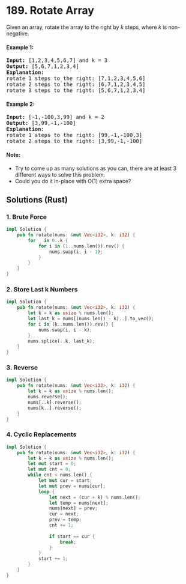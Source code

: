 # 189. Rotate Array
Given an array, rotate the array to the right by *k* steps, where *k* is non-negative.

#### Example 1:
<pre>
<strong>Input:</strong> [1,2,3,4,5,6,7] and k = 3
<strong>Output:</strong> [5,6,7,1,2,3,4]
<strong>Explanation:</strong>
rotate 1 steps to the right: [7,1,2,3,4,5,6]
rotate 2 steps to the right: [6,7,1,2,3,4,5]
rotate 3 steps to the right: [5,6,7,1,2,3,4]
</pre>

#### Example 2:
<pre>
<strong>Input:</strong> [-1,-100,3,99] and k = 2
<strong>Output:</strong> [3,99,-1,-100]
<strong>Explanation:</strong>
rotate 1 steps to the right: [99,-1,-100,3]
rotate 2 steps to the right: [3,99,-1,-100]
</pre>

#### Note:
* Try to come up as many solutions as you can, there are at least 3 different ways to solve this problem.
* Could you do it in-place with O(1) extra space?

## Solutions (Rust)

### 1. Brute Force
```Rust
impl Solution {
    pub fn rotate(nums: &mut Vec<i32>, k: i32) {
        for _ in 0..k {
            for i in (1..nums.len()).rev() {
                nums.swap(i, i - 1);
            }
        }
    }
}
```

### 2. Store Last k Numbers
```Rust
impl Solution {
    pub fn rotate(nums: &mut Vec<i32>, k: i32) {
        let k = k as usize % nums.len();
        let last_k = nums[(nums.len() - k)..].to_vec();
        for i in (k..nums.len()).rev() {
            nums.swap(i, i - k);
        }
        nums.splice(..k, last_k);
    }
}
```

### 3. Reverse
```Rust
impl Solution {
    pub fn rotate(nums: &mut Vec<i32>, k: i32) {
        let k = k as usize % nums.len();
        nums.reverse();
        nums[..k].reverse();
        nums[k..].reverse();
    }
}
```

### 4. Cyclic Replacements
```Rust
impl Solution {
    pub fn rotate(nums: &mut Vec<i32>, k: i32) {
        let k = k as usize % nums.len();
        let mut start = 0;
        let mut cnt = 0;
        while cnt < nums.len() {
            let mut cur = start;
            let mut prev = nums[cur];
            loop {
                let next = (cur + k) % nums.len();
                let temp = nums[next];
                nums[next] = prev;
                cur = next;
                prev = temp;
                cnt += 1;
                
                if start == cur {
                    break;
                }
            }
            start += 1;
        }
    }
}
```
